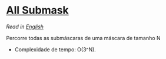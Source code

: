 # [All Submask](all_submasks.cpp)

*Read in [English](README.en.md)*

Percorre todas as submáscaras de uma máscara de tamanho N

* Complexidade de tempo: O(3^N).
